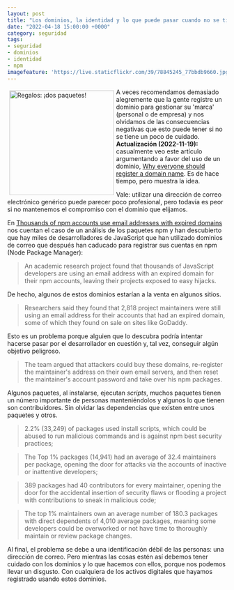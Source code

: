 ```yaml
---
layout: post
title: "Los dominios, la identidad y lo que puede pasar cuando no se tiene cuidado"
date: "2022-04-18 15:00:00 +0000"
category: seguridad
tags:
- seguridad
- dominios
- identidad
- npm
imagefeature: 'https://live.staticflickr.com/39/78845245_77bbdb9660.jpg'
---
```

<a href="https://flickr.com/photos/fernand0/78845245/" title="Regalos: ¡dos paquetes! "><img src="https://live.staticflickr.com/39/78845245_77bbdb9660.jpg" alt="Regalos: ¡dos paquetes! " width="240" style="float:left; margin:5px"></a>
A veces recomendamos demasiado alegremente que la gente registre un dominio para gestionar su 'marca' (personal o de empresa) y nos olvidamos de las consecuencias negativas que esto puede tener si no se tiene un poco de cuidado.
**Actualización (2022-11-19):** casualmente veo este artículo argumentando a favor del uso de un dominio, [Why everyone should register a domain name](https://www.theguardian.com/commentisfree/2013/mar/28/why-everyone-should-register-domain-name). Es de hace tiempo, pero muestra la idea.

Vale: utilizar una dirección de correo electrónico genérico puede parecer poco profesional, pero todavía es peor si no mantenemos el compromiso con el dominio que elijamos.

En [Thousands of npm accounts use email addresses with expired domains](https://therecord.media/thousands-of-npm-accounts-use-email-addresses-with-expired-domains/) nos cuentan el caso de un análisis de los paquetes npm y han descubierto que hay miles de desarrolladores de JavaScript que han utilizado dominios de correo que después han caducado para registrar sus cuentas en npm (Node Package Manager):

> An academic research project found that thousands of JavaScript developers are
using an email address with an expired domain for their npm accounts, leaving
their projects exposed to easy hijacks.

De hecho, algunos de estos dominios estarían a la venta en algunos sitios.

>  Researchers said they found that 2,818 project maintainers were still using an email address for their accounts that had an expired domain, some of which they found on sale on sites like GoDaddy.

Esto es un problema porque alguien que lo descubra podría intentar hacerse pasar por el desarrollador en cuestión y, tal vez, conseguir algún objetivo peligroso. 

> The team argued that attackers could buy these domains, re-register the maintainer's address on their own email servers, and then reset the maintainer's account password and take over his npm packages.

Algunos paquetes, al instalarse, ejecutan *scripts*, muchos paquetes tienen un número importante de personas manteniéndolos y algunos lo que tienen son contribuidores. Sin olvidar las dependencias que existen entre unos paquetes y otros.

> 2.2% (33,249) of packages used install scripts, which could be abused to run malicious commands and is against npm best security practices;

> The Top 1% packages (14,941) had an average of 32.4 maintainers per package, opening the door for attacks via the accounts of inactive or inattentive developers;

> 389 packages had 40 contributors for every maintainer, opening the door for the accidental insertion of security flaws or flooding a project with contributions to sneak in malicious code;

> The top 1% maintainers own an average number of 180.3 packages with direct dependents of 4,010 average packages, meaning some developers could be overworked or not have time to thoroughly maintain or review package changes.

Al final, el problema se debe a una identificación débil de las personas: una dirección de correo. Pero mientras las cosas estén así debemos tener cuidado con los dominios y lo que hacemos con ellos, porque nos podemos llevar un disgusto. Con cualquiera de los activos digitales que hayamos registrado usando estos dominios.

